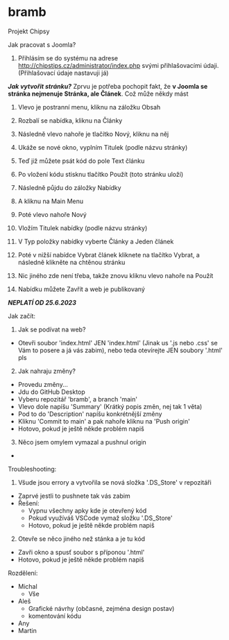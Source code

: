 # bramb
Projekt Chipsy

Jak pracovat s Joomla?
1. Přihlásím se do systému na adrese http://chipstips.cz/administrator/index.php svými přihlašovacími údaji. (Přihlašovací údaje nastavuji já)

***Jak vytvořit stránku?***
Zprvu je potřeba pochopit fakt, že **v Joomla se stránka nejmenuje Stránka, ale Článek**. Což může někdy mást

1. Vlevo je postranní menu, kliknu na záložku Obsah
2. Rozbalí se nabídka, kliknu na Články
3. Následně vlevo nahoře je tlačítko Nový, kliknu na něj
4. Ukáže se nové okno, vyplním Titulek (podle názvu stránky)
5. Teď již můžete psát kód do pole Text článku
6. Po vložení kódu stisknu tlačítko Použít (toto stránku uloží)

7. Následně půjdu do záložky Nabídky
8. A kliknu na Main Menu
9. Poté vlevo nahoře Nový
10. Vložím Titulek nabídky (podle názvu stránky)
11. V Typ položky nabídky vyberte Články a Jeden článek
12. Poté v nižší nabídce Vybrat článek kliknete na tlačítko Vybrat, a následně klikněte na chtěnou stránku
13. Nic jiného zde není třeba, takže znovu kliknu vlevo nahoře na Použít
14. Nabídku můžete Zavřít a web je publikovaný































































***NEPLATÍ OD 25.6.2023***

Jak začít:
1. Jak se podívat na web?
  - Otevři soubor 'index.html' JEN 'index.html' (Jinak us '.js nebo .css' se Vám to posere a já vás zabim), nebo teda otevírejte JEN soubory '.html' pls

2. Jak nahraju změny?
  - Provedu změny...
  - Jdu do GitHub Desktop
  - Vyberu repozitář 'bramb', a branch 'main'
  - Vlevo dole napíšu 'Summary' (Krátký popis změn, nej tak 1 věta)
  - Pod to do 'Description' napíšu konkrétnější změny
  - Kliknu 'Commit to main' a pak nahoře kliknu na 'Push origin'
  - Hotovo, pokud je ještě někde problém napiš

3. Něco jsem omylem vymazal a pushnul origin
  - 

Troubleshooting:
1. Všude jsou errory a vytvořila se nová složka '.DS_Store' v repozitáři
  - Zaprvé jestli to pushnete tak vás zabim
  - Řešení:
    - Vypnu všechny apky kde je otevřený kód
    - Pokud využíváš VSCode vymaž složku '.DS_Store'
    - Hotovo, pokud je ještě někde problém napiš

2. Otevře se něco jiného než stánka a je tu kód
  - Zavři okno a spusť soubor s příponou '.html'
  - Hotovo, pokud je ještě někde problém napiš


Rozdělení:
  - Michal
    - Vše
  - Aleš
    - Grafické návrhy (občasné, zejména design postav)
    - komentování kódu
  - Any
  - Martin

